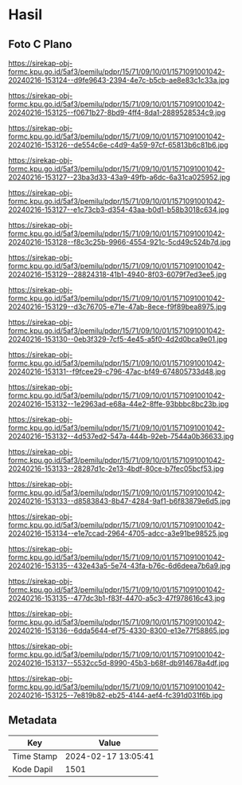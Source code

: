 # Hasil

## Foto C Plano

https://sirekap-obj-formc.kpu.go.id/5af3/pemilu/pdpr/15/71/09/10/01/1571091001042-20240216-153124--d9fe9643-2394-4e7c-b5cb-ae8e83c1c33a.jpg

https://sirekap-obj-formc.kpu.go.id/5af3/pemilu/pdpr/15/71/09/10/01/1571091001042-20240216-153125--f0671b27-8bd9-4ff4-8da1-2889528534c9.jpg

https://sirekap-obj-formc.kpu.go.id/5af3/pemilu/pdpr/15/71/09/10/01/1571091001042-20240216-153126--de554c6e-c4d9-4a59-97cf-65813b6c81b6.jpg

https://sirekap-obj-formc.kpu.go.id/5af3/pemilu/pdpr/15/71/09/10/01/1571091001042-20240216-153127--23ba3d33-43a9-49fb-a6dc-6a31ca025952.jpg

https://sirekap-obj-formc.kpu.go.id/5af3/pemilu/pdpr/15/71/09/10/01/1571091001042-20240216-153127--e1c73cb3-d354-43aa-b0d1-b58b3018c634.jpg

https://sirekap-obj-formc.kpu.go.id/5af3/pemilu/pdpr/15/71/09/10/01/1571091001042-20240216-153128--f8c3c25b-9966-4554-921c-5cd49c524b7d.jpg

https://sirekap-obj-formc.kpu.go.id/5af3/pemilu/pdpr/15/71/09/10/01/1571091001042-20240216-153129--28824318-41b1-4940-8f03-6079f7ed3ee5.jpg

https://sirekap-obj-formc.kpu.go.id/5af3/pemilu/pdpr/15/71/09/10/01/1571091001042-20240216-153129--d3c76705-e71e-47ab-8ece-f9f89bea8975.jpg

https://sirekap-obj-formc.kpu.go.id/5af3/pemilu/pdpr/15/71/09/10/01/1571091001042-20240216-153130--0eb3f329-7cf5-4e45-a5f0-4d2d0bca9e01.jpg

https://sirekap-obj-formc.kpu.go.id/5af3/pemilu/pdpr/15/71/09/10/01/1571091001042-20240216-153131--f9fcee29-c796-47ac-bf49-674805733d48.jpg

https://sirekap-obj-formc.kpu.go.id/5af3/pemilu/pdpr/15/71/09/10/01/1571091001042-20240216-153132--1e2963ad-e68a-44e2-8ffe-93bbbc8bc23b.jpg

https://sirekap-obj-formc.kpu.go.id/5af3/pemilu/pdpr/15/71/09/10/01/1571091001042-20240216-153132--4d537ed2-547a-444b-92eb-7544a0b36633.jpg

https://sirekap-obj-formc.kpu.go.id/5af3/pemilu/pdpr/15/71/09/10/01/1571091001042-20240216-153133--28287d1c-2e13-4bdf-80ce-b7fec05bcf53.jpg

https://sirekap-obj-formc.kpu.go.id/5af3/pemilu/pdpr/15/71/09/10/01/1571091001042-20240216-153133--d8583843-8b47-4284-9af1-b6f83879e6d5.jpg

https://sirekap-obj-formc.kpu.go.id/5af3/pemilu/pdpr/15/71/09/10/01/1571091001042-20240216-153134--e1e7ccad-2964-4705-adcc-a3e91be98525.jpg

https://sirekap-obj-formc.kpu.go.id/5af3/pemilu/pdpr/15/71/09/10/01/1571091001042-20240216-153135--432e43a5-5e74-43fa-b76c-6d6deea7b6a9.jpg

https://sirekap-obj-formc.kpu.go.id/5af3/pemilu/pdpr/15/71/09/10/01/1571091001042-20240216-153135--477dc3b1-f83f-4470-a5c3-47f978616c43.jpg

https://sirekap-obj-formc.kpu.go.id/5af3/pemilu/pdpr/15/71/09/10/01/1571091001042-20240216-153136--6dda5644-ef75-4330-8300-e13e77f58865.jpg

https://sirekap-obj-formc.kpu.go.id/5af3/pemilu/pdpr/15/71/09/10/01/1571091001042-20240216-153137--5532cc5d-8990-45b3-b68f-db914678a4df.jpg

https://sirekap-obj-formc.kpu.go.id/5af3/pemilu/pdpr/15/71/09/10/01/1571091001042-20240216-153125--7e819b82-eb25-4144-aef4-fc391d031f6b.jpg


## Metadata

| Key        | Value               |
| ---------- | ------------------- |
| Time Stamp | 2024-02-17 13:05:41 |
| Kode Dapil | 1501                |



